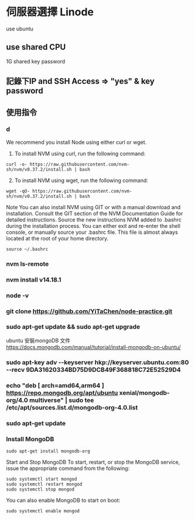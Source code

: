 



#  伺服器選擇 Linode 

use ubuntu 

## use shared CPU

1G shared 
key password 

## 記錄下IP and SSH Access => "yes" & key password


## 使用指令

### d

We recommend you install Node using either curl or wget.

1. To install NVM using curl, run the following command:
```
curl -o- https://raw.githubusercontent.com/nvm-sh/nvm/v0.37.2/install.sh | bash
```

2. To install NVM using wget, run the following command:
```
wget -qO- https://raw.githubusercontent.com/nvm-sh/nvm/v0.37.2/install.sh | bash
```
Note
You can also install NVM using GIT or with a manual download and installation. Consult the GIT section of the NVM Documentation Guide for detailed instructions.
Source the new instructions NVM added to .bashrc during the installation process. You can either exit and re-enter the shell console, or manually source your .bashrc file. This file is almost always located at the root of your home directory.

```
source ~/.bashrc
```

### nvm ls-remote

### nvm install v14.18.1

### node -v

### git clone https://github.com/YiTaChen/node-practice.git


### sudo apt-get update && sudo apt-get upgrade

ubuntu 安裝mongoDB 文件
https://docs.mongodb.com/manual/tutorial/install-mongodb-on-ubuntu/





### sudo apt-key adv --keyserver hkp://keyserver.ubuntu.com:80 --recv 9DA31620334BD75D9DCB49F368818C72E52529D4

### echo "deb [ arch=amd64,arm64 ] https://repo.mongodb.org/apt/ubuntu xenial/mongodb-org/4.0 multiverse" | sudo tee /etc/apt/sources.list.d/mongodb-org-4.0.list

### sudo apt-get update

### Install MongoDB
```
sudo apt-get install mongodb-org
```


Start and Stop MongoDB
To start, restart, or stop the MongoDB service, issue the appropriate command from the following:

```
sudo systemctl start mongod
sudo systemctl restart mongod
sudo systemctl stop mongod
```

You can also enable MongoDB to start on boot:
```
sudo systemctl enable mongod
```
